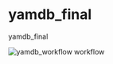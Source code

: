 # yamdb_final
yamdb_final

![yamdb_workflow workflow](https://github.com/AIvantsiv070593/yamdb_final/actions/workflows/yamdb_workflow.yml/badge.svg)